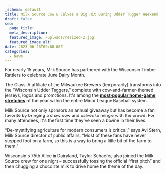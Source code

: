 ```yaml
---
_schema: default
title: Milk Source Cow & Calves a Big Hit During Udder Tugger Weekend
draft: false
seo:
  page_title:
  meta_description:
  featured_image: /uploads/resized-2.jpg
  featured_image_alt:
date: 2023-06-26T09:00:00Z
categories:
  - News
---
```

For nearly 15 years, Milk Source has partnered with the Wisconsin Timber Rattlers to celebrate June Dairy Month.

The Class-A affiliate of the Milwaukee Brewers (temporarily) transforms into the “Wisconsin Udder Tuggers,” complete with cow-and-farmer-themed jerseys, logos and promotions. It's among the&nbsp;<a target="_blank" href="https://hoards.com/article-30550-an-udderly-exciting-weekend.html"><strong>most-popular home-game stretches</strong></a>&nbsp;of the year within the entire Minor League Baseball system.

Milk Source not only sponsors an annual giveaway but has become a fan favorite by bringing a show cow and calves to mingle with the crowd. For many attendees, it's the first time they've seen a bovine in their lives.&nbsp;

“De-mystifying agriculture for modern consumers is critical,” says Avi Stern, Milk Source director of public affairs. “Most of these fans have never stepped foot on a farm, so this is a way to bring a little bit of the farm to them.”

Wisconsin's 75th Alice in Dairyland, Taylor Schaefer, also joined the Milk Source crew for one night – successfully tossing the official “first pitch” and then chugging a chocolate milk to drive home the theme of the day.